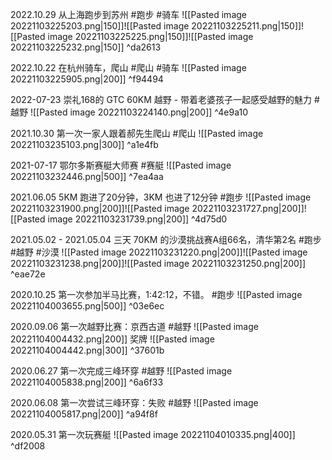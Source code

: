 


2022.10.29 从上海跑步到苏州 #跑步 #骑车
![[Pasted image 20221103225203.png|150]]![[Pasted image 20221103225211.png|150]]![[Pasted image 20221103225225.png|150]]![[Pasted image 20221103225232.png|150]] ^da2613

2022.10.22 在杭州骑车，爬山 #爬山 #骑车
![[Pasted image 20221103225905.png|200]] ^f94494

2022-07-23 崇礼168的 GTC 60KM 越野 - 带着老婆孩子一起感受越野的魅力 #越野 ![[Pasted image 20221103224140.png|200]]
^4e9a10

2021.10.30 第一次一家人跟着郝先生爬山 #爬山
![[Pasted image 20221103235103.png|300]] ^a1e4fb

2021-07-17 鄂尔多斯赛艇大师赛 #赛艇
![[Pasted image 20221103232446.png|500]] ^7ea4aa

2021.06.05 5KM 跑进了20分钟，3KM 也进了12分钟 #跑步
![[Pasted image 20221103231900.png|200]]![[Pasted image 20221103231727.png|200]]![[Pasted image 20221103231739.png|200]] ^4d75d0


2021.05.02 - 2021.05.04 三天 70KM 的沙漠挑战赛A组66名，清华第2名 #跑步 #越野 #沙漠
![[Pasted image 20221103231220.png|200]]![[Pasted image 20221103231238.png|200]]![[Pasted image 20221103231250.png|200]] ^eae72e




2020.10.25 第一次参加半马比赛，1:42:12，不错。 #跑步 
![[Pasted image 20221104003655.png|500]] ^03e6ec

2020.09.06 第一次越野比赛：京西古道 #越野
![[Pasted image 20221104004432.png|200]]   奖牌   ![[Pasted image 20221104004442.png|300]] ^37601b


2020.06.27 第一次完成三峰环穿 #越野 
![[Pasted image 20221104005838.png|200]] ^6a6f33

2020.06.08 第一次尝试三峰环穿：失败 #越野 
![[Pasted image 20221104005817.png|200]] ^a94f8f

2020.05.31 第一次玩赛艇
![[Pasted image 20221104010335.png|400]] ^df2008
